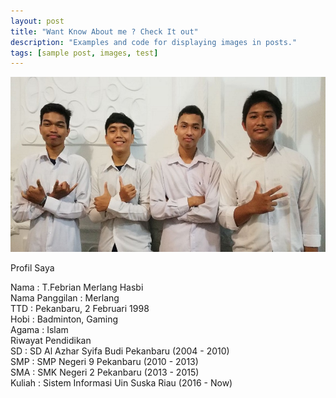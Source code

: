 ```yaml
---
layout: post
title: "Want Know About me ? Check It out"
description: "Examples and code for displaying images in posts."
tags: [sample post, images, test]
---
```

<img src="all4.jpg" alt="">


Profil Saya 
<p align ="justify">
Nama 			: T.Febrian Merlang Hasbi <br>
Nama Panggilan		: Merlang <br>
TTD			: Pekanbaru, 2 Februari 1998 <br>
Hobi 			: Badminton, Gaming <br>
Agama			: Islam <br>
Riwayat Pendidikan	<br>
SD			: SD Al Azhar Syifa Budi Pekanbaru (2004 - 2010)<br>
SMP			: SMP Negeri 9 Pekanbaru (2010 - 2013)<br>
SMA			: SMK Negeri 2 Pekanbaru (2013 - 2015)<br>
Kuliah			: Sistem Informasi Uin Suska Riau (2016 - Now)<br>
</p>	

